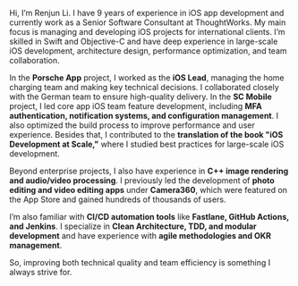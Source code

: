 
Hi, I’m Renjun Li. I have 9 years of experience in iOS app development and currently work as a Senior Software Consultant at ThoughtWorks. My main focus is managing and developing iOS projects for international clients. I’m skilled in Swift and Objective-C and have deep experience in large-scale iOS development, architecture design, performance optimization, and team collaboration.

In the **Porsche App** project, I worked as the **iOS Lead**, managing the home charging team and making key technical decisions. I collaborated closely with the German team to ensure high-quality delivery. In the **SC Mobile** project, I led core app iOS team feature development, including **MFA authentication, notification systems, and configuration management**. I also optimized the build process to improve performance and user experience. Besides that, I contributed to the **translation of the book "iOS Development at Scale,"** where I studied best practices for large-scale iOS development.

Beyond enterprise projects, I also have experience in **C++ image rendering and audio/video processing**. I previously led the development of **photo editing and video editing apps** under **Camera360**, which were featured on the App Store and gained hundreds of thousands of users.

I’m also familiar with **CI/CD automation tools** like **Fastlane, GitHub Actions, and Jenkins**. I specialize in **Clean Architecture, TDD, and modular development** and have experience with **agile methodologies and OKR management**. 

So, improving both technical quality and team efficiency is something I always strive for.
